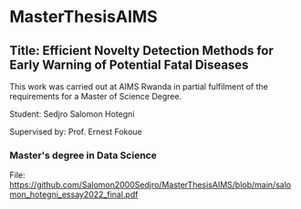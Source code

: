 # MasterThesisAIMS

## Title: Efficient Novelty Detection Methods for Early Warning of Potential Fatal Diseases

This work was carried out at AIMS Rwanda in partial fulfilment of the requirements for a Master
of Science Degree.

Student: Sedjro Salomon Hotegni

Supervised by: Prof. Ernest Fokoue
### Master's degree in Data Science

File: https://github.com/Salomon2000Sedjro/MasterThesisAIMS/blob/main/salomon_hotegni_essay2022_final.pdf 
